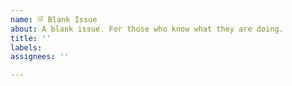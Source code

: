 ```yaml
---
name: 🗎 Blank Issue
about: A blank issue. For those who know what they are doing.
title: ''
labels:
assignees: ''

---
```


